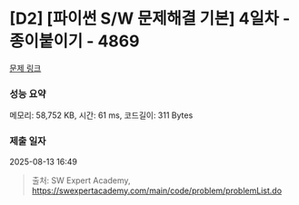 # [D2] [파이썬 S/W 문제해결 기본] 4일차 - 종이붙이기 - 4869 

[문제 링크](https://swexpertacademy.com/main/code/problem/problemDetail.do?contestProbId=AWTQWhlqQWADFAVT) 

### 성능 요약

메모리: 58,752 KB, 시간: 61 ms, 코드길이: 311 Bytes

### 제출 일자

2025-08-13 16:49



> 출처: SW Expert Academy, https://swexpertacademy.com/main/code/problem/problemList.do